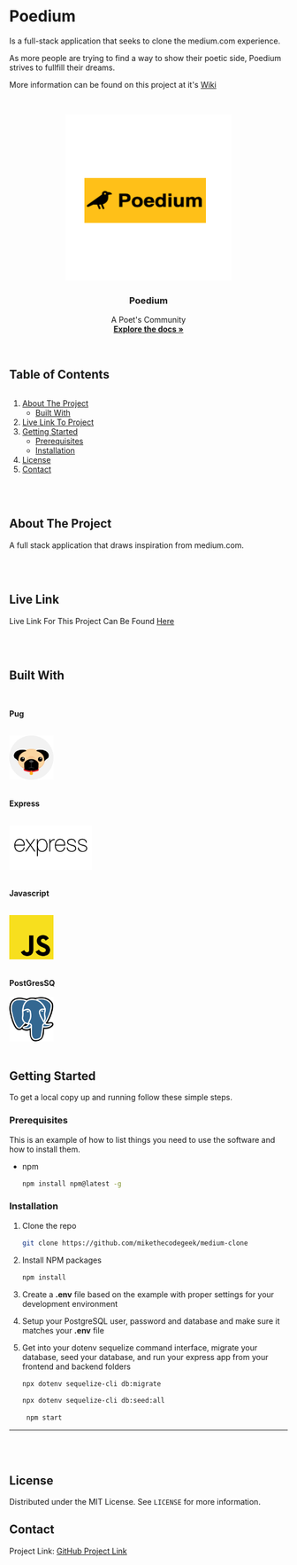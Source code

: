 # Poedium

Is a full-stack application that seeks to clone the medium.com experience.

As more people are trying to find a way to show their poetic side, Poedium strives to fullfill their dreams.

More information can be found on this project at it's [Wiki](https://github.com/mikethecodegeek/medium-clone/wiki)

<!-- PROJECT LOGO -->
<br />
<p align="center">
  <a href="https://github.com/mikethecodegeek/medium-clone">
    <img src="images/logo.png" alt="Logo" width="300" height="300">
  </a>

  <h3 align="center">Poedium</h3>

  <p align="center">
    A Poet's Community
    <br />
    <a href="https://github.com/mikethecodegeek/medium-clone"><strong>Explore the docs »</strong></a>
    <br />
    <br />

  </p>
</p>

<!-- TABLE OF CONTENTS -->

  <summary><h2 style="display: inline-block">Table of Contents</h2></summary>
  <ol>
    <li>
      <a href="#about-the-project">About The Project</a>
      <ul>
        <li><a href="#built-with">Built With</a></li>
      </ul>
    </li>
    <li>
     <a href="#live-link">Live Link To Project</a>
    </li>
    <!-- <li>
     <a href="#demonstration">Demonstration of Project</a>
    </li> -->
    <li>
      <a href="#getting-started">Getting Started</a>
      <ul>
        <li><a href="#prerequisites">Prerequisites</a></li>
        <li><a href="#installation">Installation</a></li>
      </ul>
    </li>
    <li><a href="#license">License</a></li>
    <li><a href="#contact">Contact</a></li>
  </ol>
  
<br>
<br>

<!-- ABOUT THE PROJECT -->

## About The Project

A full stack application that draws inspiration from medium.com.

<br><br/>

## Live Link

Live Link For This Project Can Be Found [Here](https://poedium.herokuapp.com/)

<br><br/>

## Built With

<br>

**Pug**
<br>
<br>

<p align="left">
  <a href="https://pugjs.org//">
    <img src="images/pug.svg" alt="Pug" width="80" height="80">
  </a>
<br>
<br>

**Express**
<br>
<br>

<p align="left">
  <a href="https://expressjs.com/">
    <img src="images/express.svg" alt="Express" width="150" height="80">
  </a>
<br>
<br>

**Javascript**
<br>
<br>

<p align="left">
  <a href="https://www.javascript.com/">
    <img src="images/javascript.svg" alt="Javascript" width="80" height="80">
  </a>
<br>
<br>

**PostGresSQ**
<br>
<br>
<a href="https://www.postgresql.org/">
<img src="images/postgresql.svg" alt="Postgres" width="80" height="80">
</a>
<br>
<br>

<p/>

<!-- GETTING STARTED -->

## Getting Started

To get a local copy up and running follow these simple steps.

### Prerequisites

This is an example of how to list things you need to use the software and how to install them.

- npm
  ```bash
  npm install npm@latest -g
  ```

### Installation

1. Clone the repo
   ```bash
   git clone https://github.com/mikethecodegeek/medium-clone
   ```
2. Install NPM packages

   ```bash
   npm install
   ```

3. Create a **.env** file based on the example with proper settings for your
   development environment

4. Setup your PostgreSQL user, password and database and make sure it matches your **.env** file

5. Get into your dotenv sequelize command interface, migrate your database, seed your database, and run your express app from your frontend and backend folders

   ```bash
   npx dotenv sequelize-cli db:migrate
   ```

   ```bash
   npx dotenv sequelize-cli db:seed:all

   ```

   ```bash
    npm start
   ```

---

<!-- LICENSE -->
<br>
<br>

## License

Distributed under the MIT License. See `LICENSE` for more information.

<!-- CONTACT -->

## Contact

Project Link: [GitHub Project Link](https://github.com/mikethecodegeek/medium-clone/)
